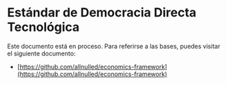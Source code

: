 # Estándar de Democracia Directa Tecnológica

Este documento está en proceso. Para referirse a las bases, puedes visitar el siguiente documento:

- [https://github.com/allnulled/economics-framework](https://github.com/allnulled/economics-framework)